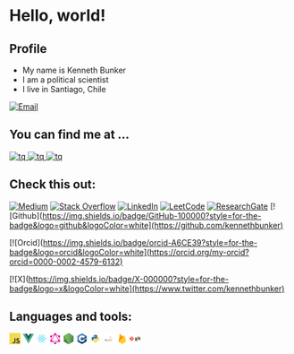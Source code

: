 # Hello, world! 

## Profile 
- My name is Kenneth Bunker
- I am a political scientist
- I live in Santiago, Chile

[![Email](https://img.shields.io/badge/Gmail-D14836?style=for-the-badge&logo=gmail&logoColor=white)](mailto:kabunker@gmail.com)

## You can find me at ...

<a href="https://tresquintos.cl/"><img src="https://tresquintos.cl/images/pc.png" alt="tq" height="40">
</a>
<a href="https://politicotechglobal.com/"><img src="https://politicotechglobal.com/images/GlobeWhite.png" alt="tq" height="40">
</a>
<a href="https://labdemgob.github.io/"><img src="https://labdemgob.github.io/images/logo.png" alt="tq" height="40">
</a>


## Check this out:
[![Medium](https://img.shields.io/badge/Medium-12100E?style=for-the-badge&logo=medium&logoColor=white)](https://medium.com/@kennethbunker)
[![Stack Overflow](https://img.shields.io/badge/-Stackoverflow-FE7A16?style=for-the-badge&logo=stack-overflow&logoColor=white)](https://stackoverflow.com/users/19762533/kenneth)
[![LinkedIn](https://img.shields.io/badge/linkedin-%230077B5.svg?style=for-the-badge&logo=linkedin&logoColor=white)](https://www.linkedin.com/in/kenneth-bunker/)
[![LeetCode](https://img.shields.io/badge/Leetcode-000000?style=for-the-badge&logo=LeetCode&logoColor=#d16c06)](https://leetcode.com/kennethbunker/)
[![ResearchGate](https://img.shields.io/badge/ResearchGate-00CCBB?style=for-the-badge&logo=ResearchGate&logoColor=white)](https://www.researchgate.net/profile/Kenneth-Bunker)
[![Github](https://img.shields.io/badge/GitHub-100000?style=for-the-badge&logo=github&logoColor=white](https://github.com/kennethbunker)

[![Orcid](https://img.shields.io/badge/orcid-A6CE39?style=for-the-badge&logo=orcid&logoColor=white](https://orcid.org/my-orcid?orcid=0000-0002-4579-6132)

[![X](https://img.shields.io/badge/X-000000?style=for-the-badge&logo=x&logoColor=white](https://www.twitter.com/kennethbunker)



## Languages and tools:

<code><img height="20" src="https://raw.githubusercontent.com/github/explore/80688e429a7d4ef2fca1e82350fe8e3517d3494d/topics/javascript/javascript.png"></code>
<code><img height="20" src="https://raw.githubusercontent.com/github/explore/80688e429a7d4ef2fca1e82350fe8e3517d3494d/topics/vue/vue.png"></code>
<code><img height="20" src="https://raw.githubusercontent.com/github/explore/80688e429a7d4ef2fca1e82350fe8e3517d3494d/topics/react/react.png"></code>
<code><img height="20" src="https://raw.githubusercontent.com/github/explore/5c058a388828bb5fde0bcafd4bc867b5bb3f26f3/topics/graphql/graphql.png"></code>
<code><img height="20" src="https://raw.githubusercontent.com/github/explore/80688e429a7d4ef2fca1e82350fe8e3517d3494d/topics/nodejs/nodejs.png"></code>
<code><img height="20" src="https://raw.githubusercontent.com/github/explore/80688e429a7d4ef2fca1e82350fe8e3517d3494d/topics/cpp/cpp.png"></code>
<code><img height="20" src="https://raw.githubusercontent.com/github/explore/80688e429a7d4ef2fca1e82350fe8e3517d3494d/topics/python/python.png"></code>
<code><img height="20" src="https://raw.githubusercontent.com/github/explore/80688e429a7d4ef2fca1e82350fe8e3517d3494d/topics/mysql/mysql.png"></code>
<code><img height="20" src="https://raw.githubusercontent.com/github/explore/80688e429a7d4ef2fca1e82350fe8e3517d3494d/topics/firebase/firebase.png"></code>
<code><img height="20" src="https://raw.githubusercontent.com/github/explore/80688e429a7d4ef2fca1e82350fe8e3517d3494d/topics/git/git.png"></code>

